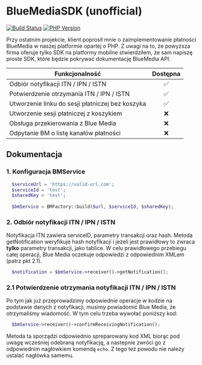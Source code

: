 # BlueMediaSDK (unofficial)
[![Build Status](https://img.shields.io/travis/michalrokita/BlueMediaSDK.svg?style=for-the-badge&logo=travis)](https://travis-ci.org/michalrokita/BlueMediaSDK)
[![PHP Version](https://img.shields.io/packagist/php-v/michalrokita/blue-media-sdk.svg?style=for-the-badge)](https://github.com/michalrokita/BlueMediaSDK)

Przy ostatnim projekcie, klient poprosił mnie o zaimplementowanie płatności BlueMedia w naszej platformie opartej o PHP. Z uwagi na to, że powyższa firma oferuje tylko SDK na platformy mobilne stwierdziłem, że sam napiszę proste SDK, które będzie pokrywać dokumentację BlueMedia API.

| Funkcjonalność  | Dostępna |
|--|:--:|
| Odbiór notyfikacji ITN / IPN / ISTN | ✅ |
|Potwierdzenie otrzymania ITN / IPN / ISTN | ✅ |
|Utworzenie linku do sesji płatniczej bez koszyka|✅|
|Utworzenie sesji płatniczej z koszykiem|❌|
|Obsługa przekierowania z Blue Media|❌|
|Odpytanie BM o listę kanałów płatności|❌|

## Dokumentacja

### 1. Konfiguracja BMService
```php
  $serviceUrl = 'https://valid-url.com';
  $serviceId = 'test';
  $sharedKey = 'test';
  
  $bmService = BMFactory::build($url, $serviceId, $sharedKey);
```

### 2. Odbiór notyfikacji ITN / IPN / ISTN
Notyfikacja ITN zawiera serviceID, parametry transakcji oraz hash. Metoda getNotification weryfikuje hash notyfikacji i jeżeli jest prawidłowy to zwraca **tylko** parametry transakcji, jako tablice. W celu prawidłowego przebiegu całej operacji, Blue Media oczekuje odpowiedzi z odpowiednim XMLem (patrz pkt 2.1).
```php
  $notification = $bmService->receiver()->getNotification();
```

### 2.1 Potwierdzenie otrzymania notyfikacji ITN / IPN / ISTN
Po tym jak już przeprowadzimy odpowiednie operacje w kodzie na podstawie danych z notyfikacji, musimy powiadomić Blue Media, że otrzymaliśmy wiadomość. W tym celu trzeba wywołać poniższy kod:
```php
  $bmService->receiver()->confirmReceivingNotification();
```
Metoda ta sporządzi odpowiednio spreparowany kod XML biorąc pod uwagę wcześniej odebraną notyfikację, a nastepnie zwróci go z odpowiednim nagłówkiem komendą `echo`. Z tego też powodu nie należy ustalać nagłówka samemu.

